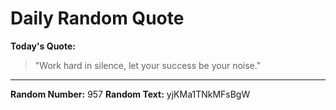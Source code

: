 # Daily Random Quote

**Today's Quote:**
> "Work hard in silence, let your success be your noise."

---

**Random Number:** 957
**Random Text:** yjKMa1TNkMFsBgW
